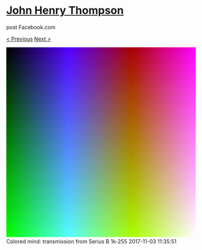 # [John Henry Thompson](../README.md)
post Facebook.com

[< Previous](2017-11-03-3.md) [Next >](2017-10-31-1.md)

[![](../media/2017-11-03/Timeline-Photos-Colored-mind-transmission-from-Serius-B-1k-255.jpg)](../README.md)
Colored mind: transmission from Serius B 1k-255
2017-11-03 11:35:51